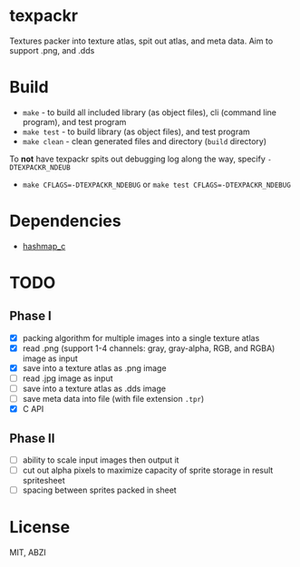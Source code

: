 # texpackr
Textures packer into texture atlas, spit out atlas, and meta data. Aim to support .png, and .dds

# Build

* `make` - to build all included library (as object files), cli (command line program), and test program
* `make test` - to build library (as object files), and test program
* `make clean` - clean generated files and directory (`build` directory)

To **not** have texpackr spits out debugging log along the way, specify `-DTEXPACKR_NDEUB`

* `make CFLAGS=-DTEXPACKR_NDEBUG` or `make test CFLAGS=-DTEXPACKR_NDEBUG`

# Dependencies

* [hashmap_c](https://github.com/haxpor/hashmap_c)

# TODO

## Phase I
- [x] packing algorithm for multiple images into a single texture atlas
- [x] read .png (support 1-4 channels: gray, gray-alpha, RGB, and RGBA) image as input
- [x] save into a texture atlas as .png image
- [ ] read .jpg image as input
- [ ] save into a texture atlas as .dds image
- [ ] save meta data into file (with file extension `.tpr`)
- [x] C API

## Phase II
- [ ] ability to scale input images then output it
- [ ] cut out alpha pixels to maximize capacity of sprite storage in result spritesheet
- [ ] spacing between sprites packed in sheet

# License
MIT, ABZI
